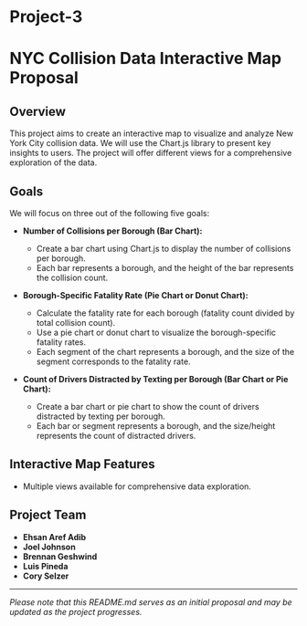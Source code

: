 # Project-3

# NYC Collision Data Interactive Map Proposal

## Overview
This project aims to create an interactive map to visualize and analyze New York City collision data. We will use the Chart.js library to present key insights to users. The project will offer different views for a comprehensive exploration of the data.

## Goals
We will focus on three out of the following five goals:

- **Number of Collisions per Borough (Bar Chart):**
  - Create a bar chart using Chart.js to display the number of collisions per borough.
  - Each bar represents a borough, and the height of the bar represents the collision count.

- **Borough-Specific Fatality Rate (Pie Chart or Donut Chart):**
  - Calculate the fatality rate for each borough (fatality count divided by total collision count).
  - Use a pie chart or donut chart to visualize the borough-specific fatality rates.
  - Each segment of the chart represents a borough, and the size of the segment corresponds to the fatality rate.

- **Count of Drivers Distracted by Texting per Borough (Bar Chart or Pie Chart):**
  - Create a bar chart or pie chart to show the count of drivers distracted by texting per borough.
  - Each bar or segment represents a borough, and the size/height represents the count of distracted drivers.

## Interactive Map Features
- Multiple views available for comprehensive data exploration.

## Project Team
- **Ehsan Aref Adib**
- **Joel Johnson**
- **Brennan Geshwind**
- **Luis Pineda**
- **Cory Selzer**

---

*Please note that this README.md serves as an initial proposal and may be updated as the project progresses.*
